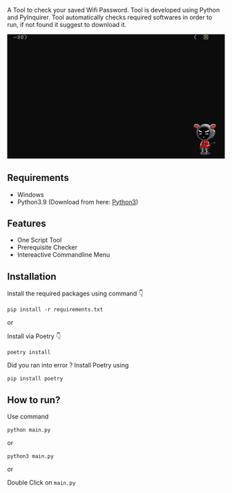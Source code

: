 A Tool to check your saved Wifi Password. Tool is developed using Python and PyInquirer. Tool automatically checks required softwares in order to run, if not found it suggest to download it.

![working of wifiPWD](wifiPWD.gif)

## Requirements
- Windows 
- Python3.9 (Download from here: [Python3](https://www.python.org/downloads/release/python-3913/))

## Features
- One Script Tool
- Prerequisite Checker
- Intereactive Commandline Menu

## Installation
Install the required packages using command 👇

```
pip install -r requirements.txt
```

or

Install via Poetry 👇
```
poetry install
```

Did you ran into error ? Install Poetry using
```
pip install poetry
```


## How to run?
Use command

```
python main.py
```

or

```
python3 main.py
```

or

Double Click on `main.py`
